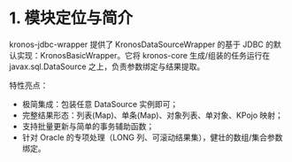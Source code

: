 # 1. 模块定位与简介

kronos-jdbc-wrapper 提供了 KronosDataSourceWrapper 的基于 JDBC 的默认实现：KronosBasicWrapper。它将 kronos-core 生成/组装的任务运行在 javax.sql.DataSource 之上，负责参数绑定与结果提取。

特性亮点：
- 极简集成：包装任意 DataSource 实例即可；
- 完整结果形态：列表(Map)、单条(Map)、对象列表、单对象、KPojo 映射；
- 支持批量更新与简单的事务辅助函数；
- 针对 Oracle 的专项处理（LONG 列、可滚动结果集），健壮的数组/集合参数绑定。
